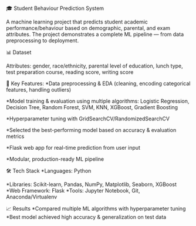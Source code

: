 🎓 Student Behaviour Prediction System

A machine learning project that predicts student academic performance/behaviour based on demographic, parental, and exam attributes. The project demonstrates a complete ML pipeline — from data preprocessing to deployment.

📊 Dataset

Attributes: gender, race/ethnicity, parental level of education, lunch type, test preparation course, reading score, writing score

🚀 Key Features:
*Data preprocessing & EDA (cleaning, encoding categorical features, handling outliers)

*Model training & evaluation using multiple algorithms:
Logistic Regression, Decision Tree, Random Forest, SVM, KNN, XGBoost, Gradient Boosting

*Hyperparameter tuning with GridSearchCV/RandomizedSearchCV

*Selected the best-performing model based on accuracy & evaluation metrics

*Flask web app for real-time prediction from user input

*Modular, production-ready ML pipeline

🛠 Tech Stack
*Languages: Python

*Libraries: Scikit-learn, Pandas, NumPy, Matplotlib, Seaborn, XGBoost
*Web Framework: Flask
*Tools: Jupyter Notebook, Git, Anaconda/Virtualenv

📈 Results
*Compared multiple ML algorithms with hyperparameter tuning
*Best model achieved high accuracy & generalization on test data
